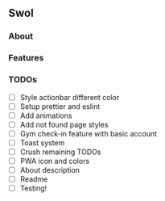 ## Swol

### About

### Features

### TODOs

- [ ] Style actionbar different color
- [ ] Setup prettier and eslint
- [ ] Add animations
- [ ] Add not found page styles
- [ ] Gym check-in feature with basic account
- [ ] Toast system
- [ ] Crush remaining TODOs
- [ ] PWA icon and colors
- [ ] About description
- [ ] Readme
- [ ] Testing!
